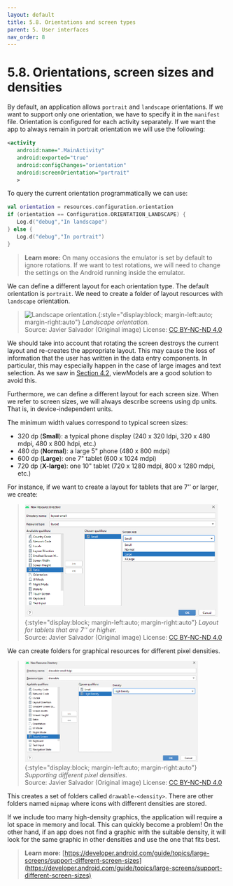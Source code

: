```yaml
---
layout: default
title: 5.8. Orientations and screen types
parent: 5. User interfaces
nav_order: 8
---
```


# 5.8. Orientations, screen sizes and densities

By default, an application allows `portrait` and `landscape` orientations.
If we want to support only one orientation, we have to specify it in the `manifest` file. Orientation is configured for each activity separately. If we want the app to always remain in portrait orientation we will use the following:

```xml
<activity
   android:name=".MainActivity"
   android:exported="true"
   android:configChanges="orientation"
   android:screenOrientation="portrait"
   >
```

To query the current orientation programmatically we can use:

```kotlin
val orientation = resources.configuration.orientation
if (orientation == Configuration.ORIENTATION_LANDSCAPE) {
   Log.d("debug","In landscape")
} else {
   Log.d("debug","In portrait")
}
```

>**Learn more:**
>On many occasions the emulator is set by default to ignore rotations. If we want to test rotations, we will need to change the settings on the Android running inside the emulator.

We can define a different layout for each orientation type. The default orientation is `portrait`. We need to create a folder of layout resources with `landscape` orientation.

> ![Landscape orientation.](/images/05/orientation.png){:style="display:block; margin-left:auto; margin-right:auto"}
> *Landscape orientation.*  
> Source: Javier Salvador (Original image) License: [CC BY-NC-ND 4.0](https://creativecommons.org/licenses/by-nc-nd/4.0/)

We should take into account that rotating the screen destroys the current layout and re-creates the appropriate layout. This may cause the loss of information that the user has written in the data entry components. In particular, this may especially happen in the case of large images and text selection. As we saw in [Section 4.2](/content/04/02-viewmodels), viewModels are a good solution to avoid this.

Furthermore, we can define a different layout for each screen size. When we refer to screen sizes, we will always describe screens using dp units. That is, in device-independent units.

The minimum width values correspond to typical screen sizes:

- 320 dp (**Small**): a typical phone display (240 x 320 ldpi, 320 x 480 mdpi, 480 x 800 hdpi, etc.) 
- 480 dp (**Normal**): a large 5" phone (480 x 800 mdpi) 
- 600 dp (**Large**): one 7" tablet (600 x 1024 mdpi) 
- 720 dp (**X-large**): one 10" tablet (720 x 1280 mdpi, 800 x 1280 mdpi, etc.) 

For instance, if we want to create a layout for tablets that are 7’’ or larger, we create:

> ![Layout for tablets that are 7'' or higher.](/images/05/large-width.png){:style="display:block; margin-left:auto; margin-right:auto"}
> *Layout for tablets that are 7'' or higher.*  
> Source: Javier Salvador (Original image) License: [CC BY-NC-ND 4.0](https://creativecommons.org/licenses/by-nc-nd/4.0/)

We can create folders for graphical resources for different pixel densities.

> ![Supporting different pixel densities.](/images/05/densities.png){:style="display:block; margin-left:auto; margin-right:auto"}
> *Supporting different pixel densities.*  
> Source: Javier Salvador (Original image) License: [CC BY-NC-ND 4.0](https://creativecommons.org/licenses/by-nc-nd/4.0/)

This creates a set of folders called `drawable-<density>`. There are other folders named `mipmap` where icons with different densities are stored.

If we include too many high-density graphics, the application will require a lot space in memory and local. This can quickly become a problem! On the other hand, if an app does not find a graphic with the suitable density, it will look for the same graphic in other densities and use the one that fits best. 

>**Learn more:**
>[https://developer.android.com/guide/topics/large-screens/support-different-screen-sizes](https://developer.android.com/guide/topics/large-screens/support-different-screen-sizes)
